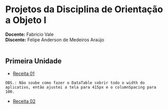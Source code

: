 # Projetos da Disciplina de **Orientação a Objeto I**

**Docente:**  Fabricio Vale<br>
**Discente:** Felipe Anderson de Medeiros Araújo<br><br>

## Primeira Unidade

* [Receita 01](https://zapp.run/edit/receita-1-z4eu06ip4ev0?entry=lib/main.dart&file=lib/main.dart)<br>
```
OBS.: Não soube como fazer o DataTable cobrir todo o width do aplicativo, então ajustei a tela para 415px e o columnSpacing para 100. 
```
* [Receita 02]()
